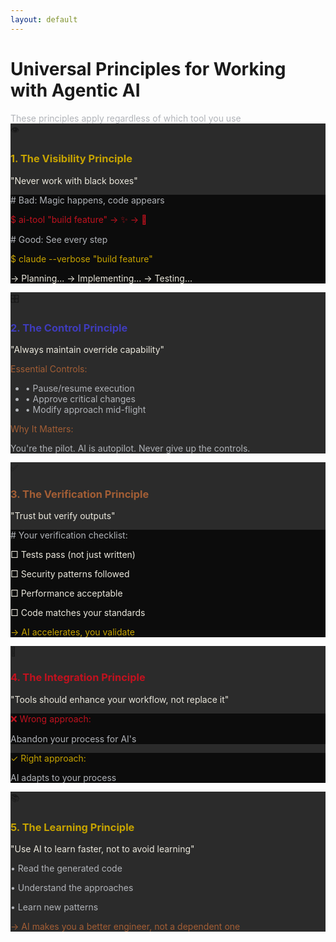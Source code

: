 ```yaml
---
layout: default
---
```


# Universal Principles for Working with Agentic AI

<div class="text-lg text-fog-grey mb-6">These principles apply regardless of which tool you use</div>

<div class="space-y-4">
<v-clicks>

<!-- Principle 1 -->
<div class="bg-ash-graphite rounded-lg p-5 border-l-4 border-signal-gold">
  <div class="flex items-start gap-4">
    <div class="text-3xl">👁️</div>
    <div class="flex-1">
      <h3 class="text-lg font-bold text-signal-gold mb-2">1. The Visibility Principle</h3>
      <p class="text-sm text-bone-white mb-2">"Never work with black boxes"</p>
      <div class="bg-obsidian-black p-3 rounded text-xs font-mono">
        <p class="text-fog-grey"># Bad: Magic happens, code appears</p>
        <p class="text-crimson-signal">$ ai-tool "build feature" → ✨ → 🎁</p>
        <p class="text-fog-grey mt-2"># Good: See every step</p>
        <p class="text-signal-gold">$ claude --verbose "build feature"</p>
        <p class="text-bone-white ml-2">→ Planning... → Implementing... → Testing...</p>
      </div>
    </div>
  </div>
</div>

<!-- Principle 2 -->
<div class="bg-ash-graphite rounded-lg p-5 border-l-4 border-deep-indigo">
  <div class="flex items-start gap-4">
    <div class="text-3xl">🎛️</div>
    <div class="flex-1">
      <h3 class="text-lg font-bold text-deep-indigo mb-2">2. The Control Principle</h3>
      <p class="text-sm text-bone-white mb-2">"Always maintain override capability"</p>
      <div class="grid grid-cols-2 gap-3 text-sm">
        <div>
          <p class="text-iron-ochre font-semibold">Essential Controls:</p>
          <ul class="text-fog-grey text-xs space-y-1 mt-1">
            <li>• Pause/resume execution</li>
            <li>• Approve critical changes</li>
            <li>• Modify approach mid-flight</li>
          </ul>
        </div>
        <div>
          <p class="text-iron-ochre font-semibold">Why It Matters:</p>
          <p class="text-fog-grey text-xs mt-1">You're the pilot. AI is autopilot. Never give up the controls.</p>
        </div>
      </div>
    </div>
  </div>
</div>

<!-- Principle 3 -->
<div class="bg-ash-graphite rounded-lg p-5 border-l-4 border-iron-ochre">
  <div class="flex items-start gap-4">
    <div class="text-3xl">✅</div>
    <div class="flex-1">
      <h3 class="text-lg font-bold text-iron-ochre mb-2">3. The Verification Principle</h3>
      <p class="text-sm text-bone-white mb-2">"Trust but verify outputs"</p>
      <div class="bg-obsidian-black p-3 rounded text-xs">
        <p class="text-fog-grey font-mono"># Your verification checklist:</p>
        <p class="text-bone-white">□ Tests pass (not just written)</p>
        <p class="text-bone-white">□ Security patterns followed</p>
        <p class="text-bone-white">□ Performance acceptable</p>
        <p class="text-bone-white">□ Code matches your standards</p>
        <p class="text-signal-gold mt-2">→ AI accelerates, you validate</p>
      </div>
    </div>
  </div>
</div>

<!-- Principle 4 -->
<div class="bg-ash-graphite rounded-lg p-5 border-l-4 border-crimson-signal">
  <div class="flex items-start gap-4">
    <div class="text-3xl">🔧</div>
    <div class="flex-1">
      <h3 class="text-lg font-bold text-crimson-signal mb-2">4. The Integration Principle</h3>
      <p class="text-sm text-bone-white mb-2">"Tools should enhance your workflow, not replace it"</p>
      <div class="grid grid-cols-2 gap-3 text-xs">
        <div class="bg-obsidian-black p-2 rounded">
          <p class="text-crimson-signal font-mono">❌ Wrong approach:</p>
          <p class="text-fog-grey">Abandon your process for AI's</p>
        </div>
        <div class="bg-obsidian-black p-2 rounded">
          <p class="text-signal-gold font-mono">✓ Right approach:</p>
          <p class="text-fog-grey">AI adapts to your process</p>
        </div>
      </div>
    </div>
  </div>
</div>

<!-- Principle 5 -->
<div class="bg-ash-graphite rounded-lg p-5 border-l-4 border-signal-gold">
  <div class="flex items-start gap-4">
    <div class="text-3xl">📚</div>
    <div class="flex-1">
      <h3 class="text-lg font-bold text-signal-gold mb-2">5. The Learning Principle</h3>
      <p class="text-sm text-bone-white mb-2">"Use AI to learn faster, not to avoid learning"</p>
      <div class="text-sm text-fog-grey">
        <p>• Read the generated code</p>
        <p>• Understand the approaches</p>
        <p>• Learn new patterns</p>
        <p class="text-iron-ochre mt-2">→ AI makes you a better engineer, not a dependent one</p>
      </div>
    </div>
  </div>
</div>

</v-clicks>
</div>

<!--
These aren't just nice ideas. They're survival principles for the AI age.

Follow these, and AI becomes a force multiplier for your expertise. Ignore them, and you risk becoming either obsolete or dependent.

The engineers who thrive will be those who master these principles, regardless of which tools they use.
-->

<style>
  .text-crimson-signal { color: #C1121F; }
  .text-signal-gold { color: #C6A300; }
  .text-slate-steel { color: #4C5A61; }
  .text-fog-grey { color: #B0B3B8; }
  .text-bone-white { color: #EAE7DC; }
  .text-deep-indigo { color: #3F3CBB; }
  .text-iron-ochre { color: #A35E35; }
  .bg-ash-graphite { background-color: #2B2B2B; }
  .bg-charcoal-tint { background-color: #1A1A1A; }
  .bg-obsidian-black { background-color: #0C0C0C; }
  .border-signal-gold { border-color: #C6A300; }
  .border-deep-indigo { border-color: #3F3CBB; }
  .border-iron-ochre { border-color: #A35E35; }
  .border-crimson-signal { border-color: #C1121F; }
</style>